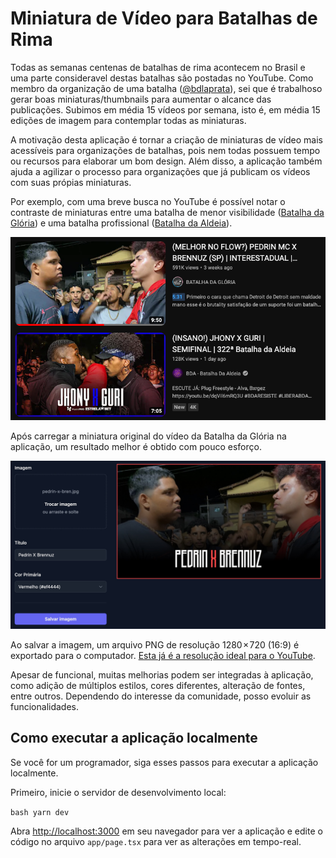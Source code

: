 # Miniatura de Vídeo para Batalhas de Rima

Todas as semanas centenas de batalhas de rima acontecem no Brasil e uma parte
consideravel destas batalhas são postadas no YouTube. Como membro da organização
de uma batalha ([@bdlaprata](https://instagram.com/bdlaprata/)), sei que é
trabalhoso gerar boas miniaturas/thumbnails para aumentar o alcance das
publicações. Subimos em média 15 vídeos por semana, isto é, em média 15 edições
de imagem para contemplar todas as miniaturas.

A motivação desta aplicação é tornar a criação de miniaturas de vídeo mais
acessíveis para organizações de batalhas, pois nem todas possuem tempo ou
recursos para elaborar um bom design. Além disso, a aplicação também ajuda a
agilizar o processo para organizações que já publicam os vídeos com suas própias
miniaturas.

Por exemplo, com uma breve busca no YouTube é possível notar o contraste de
miniaturas entre uma batalha de menor visibilidade ([Batalha da
Glória](https://www.youtube.com/@batalhadagloria/)) e uma batalha profissional
([Batalha da Aldeia](https://www.youtube.com/@batalhadaaldeia)).

![Miniaturas encontradas no YouTube](images/miniaturas-do-youtube.png)

Após carregar a miniatura original do vídeo da Batalha da Glória na aplicação,
um resultado melhor é obtido com pouco esforço.

![Miniatura gerada pela aplicação](images/miniatura-gerada.jpeg)

Ao salvar a imagem, um arquivo PNG de resolução 1280 × 720 (16:9) é exportado
para o computador. [Esta já é a resolução ideal para o
YouTube](https://support.google.com/youtube/answer/72431?hl=en#zippy=%2Cimage-size-resolution).

Apesar de funcional, muitas melhorias podem ser integradas à aplicação, como
adição de múltiplos estilos, cores diferentes, alteração de fontes, entre
outros. Dependendo do interesse da comunidade, posso evoluir as funcionalidades.

## Como executar a aplicação localmente

Se você for um programador, siga esses passos para executar a aplicação
localmente.

Primeiro, inicie o servidor de desenvolvimento local:

`bash yarn dev `

Abra [http://localhost:3000](http://localhost:3000) em seu navegador para ver a
aplicação e edite o código no arquivo `app/page.tsx` para ver as alterações em
tempo-real.
